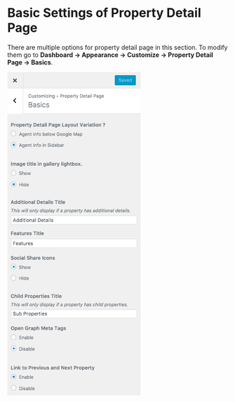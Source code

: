 # Basic Settings of Property Detail Page

There are multiple options for property detail page in this section. To modify them go to **Dashboard → Appearance → Customize → Property Detail Page → Basics**.

![Basic Settings of Property Detail Page](images/single-property-page/property-detail-basics.png)
